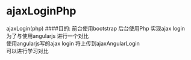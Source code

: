 # ajaxLoginPhp
ajaxLogin(php)
####目的:
前台使用bootstrap 后台使用Php 实现ajax login  
为了与使用angularjs 进行一个对比  
使用angularjs写的ajax login 将上传到ajaxAngularLogin  
可以进行学习对比

